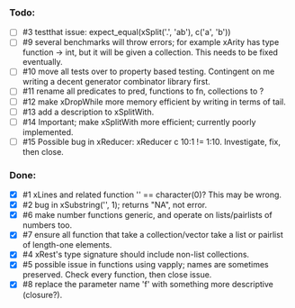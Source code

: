 	
### Todo:

- [ ] #3 testthat issue: expect_equal(xSplit('.', 'ab'), c('a', 'b'))
- [ ] #9 several benchmarks will throw errors; for example xArity has type function -> int, but it will be given a collection. This needs to be fixed eventually.
- [ ] #10 move all tests over to property based testing. Contingent on me writing a decent generator combinator library first.
- [ ] #11 rename all predicates to pred, functions to fn, collections to ?
- [ ] #12 make xDropWhile more memory efficient by writing in terms of tail.
- [ ] #13 add a description to xSplitWith.
- [ ] #14 Important; make xSplitWith more efficient; currently poorly implemented.
- [ ] #15 Possible bug in xReducer: xReducer c 10:1 != 1:10. Investigate, fix, then close.

### Done:

- [x] #1 xLines and related function '' == character(0)? This may be wrong.
- [x] #2 bug in xSubstring('', 1); returns "NA", not error.
- [x] #6 make number functions generic, and operate on lists/pairlists of numbers too.
- [x] #7 ensure all function that take a collection/vector take a list or pairlist of length-one elements.
- [x] #4 xRest's type signature should include non-list collections.
- [x] #5 possible issue in functions using vapply; names are sometimes preserved. Check every function, then close issue.
- [x] #8 replace the parameter name 'f' with something more descriptive (closure?).
